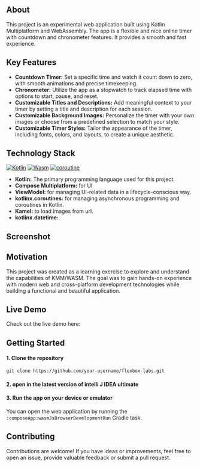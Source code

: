 
## About
This project is an experimental web application built using Kotlin Multiplatform and WebAssembly. The app is a flexible and nice online timer with countdown and chronometer features. It provides a smooth and fast experience.

## Key Features

- **Countdown Timer:** Set a specific time and watch it count down to zero, with smooth animations and precise timekeeping.
- **Chronometer:** Utilize the app as a stopwatch to track elapsed time with options to start, pause, and reset.
- **Customizable Titles and Descriptions:** Add meaningful context to your timer by setting a title and description for each session.
- **Customizable Background Images:** Personalize the timer with your own images or choose from a predefined selection to match your style.
- **Customizable Timer Styles:** Tailor the appearance of the timer, including fonts, colors, and layouts, to create a unique aesthetic.

## Technology Stack

[![Kotlin][kotlin-image]][kotlin-url]
[![Wasm][wasm-image]][wasm-url]
[![coroutine][coroutines-image]][coroutines-url]

- **Kotlin:** The primary programming language used for this project.
- **Compose Multiplatform:** for UI
- **ViewModel:** for managing UI-related data in a lifecycle-conscious way.
- **kotlinx.coroutines:** for managing asynchronous programming and coroutines in Kotlin.
- **Kamel:** to load images from url.
- **kotlinx.datetime:**

## Screenshot

## Motivation
This project was created as a learning exercise to explore and understand the capabilities of KMM/WASM. The goal was to gain hands-on experience with modern web and cross-platform development technologies while building a functional and beautiful application.
## Live Demo
Check out the live demo here: 

## Getting Started

#### 1. Clone the repository

```shell
git clone https://github.com/your-username/flexbox-labs.git
```

#### 2. open in the latest version of intelli J IDEA ultimate

#### 3. Run the app on your device or emulator
You can open the web application by running the `:composeApp:wasmJsBrowserDevelopmentRun` Gradle task.


## Contributing 
Contributions are welcome! If you have ideas or improvements, feel free to open an issue, provide valuable feedback or submit a pull request.






[kotlin-image]: https://img.shields.io/badge/kotlin-multiplatform?style=for-the-badge&logo=kotlin&color=%2326282c
[wasm-image]: https://img.shields.io/badge/wasm-2?style=for-the-badge&logo=webassembly&color=%23eaecf0
[coroutines-image]: https://img.shields.io/badge/kotlinx.Coroutines-3?style=for-the-badge&logo=Coroutines&color=%2326282c


[kotlin-url]: https://kotlinlang.org/docs/wasm-overview.html
[wasm-url]: https://webassembly.org/
[coroutines-url]: https://kotlinlang.org/docs/coroutines-overview.html